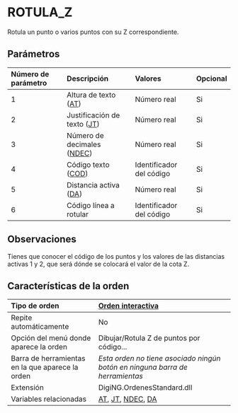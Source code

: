 # ROTULA\_Z

Rotula un punto o varios puntos con su Z correspondiente.

## Parámetros

| Número de parámetro | Descripción | Valores | Opcional |
| :--- | :--- | :--- | :--- |
| 1 | Altura de texto \([AT](AT.html)\) | Número real | Si |
| 2 | Justificación de texto \([JT](JT.html)\) | Número real | Si |
| 3 | Número de decimales \([NDEC](NDEC.html)\) | Número real | Si |
| 4 | Código texto \([COD](COD.html)\) | Identificador del código | Si |
| 5 | Distancia activa \([DA](DA.html)\) | Número real | Si |
| 6 | Código línea a rotular | Identificador del código | Si |

## Observaciones

Tienes que conocer el código de los puntos y los valores de las distancias activas 1 y 2, que será dónde se colocará el valor de la cota Z.

## Características de la orden

| Tipo de orden | [Orden interactiva]() |
| :--- | :--- |
| Repite automáticamente | No |
| Opción del menú donde aparece la orden | Dibujar/Rotula Z de puntos por código... |
| Barra de herramientas en la que aparece la orden | _Esta orden no tiene asociado ningún botón en ninguna barra de herramientas_ |
| Extensión | DigiNG.OrdenesStandard.dll |
| Variables relacionadas | [AT](%3Ca%20href=), [JT](JT.html), [NDEC](NDEC.html), [DA](DA.html) |

